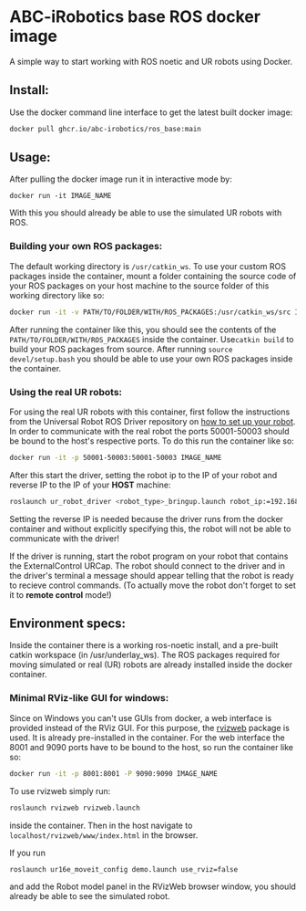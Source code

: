 # ABC-iRobotics base ROS docker image

A simple way to start working with ROS noetic and UR robots using Docker.


## Install:

Use the docker command line interface to get the latest built docker image:

```bash
docker pull ghcr.io/abc-irobotics/ros_base:main
```


## Usage:

After pulling the docker image run it in interactive mode by:

```docker run -it IMAGE_NAME```

With this you should already be able to use the simulated UR robots with ROS.

### Building your own ROS packages:
The default working directory is `/usr/catkin_ws`. To use your custom ROS packages inside the container, mount a folder containing the source code of your ROS packages on your host machine to the source folder of this working directory like so:

```bash
docker run -it -v PATH/TO/FOLDER/WITH/ROS_PACKAGES:/usr/catkin_ws/src IMAGE_NAME
```
After running the container like this, you should see the contents of the `PATH/TO/FOLDER/WITH/ROS_PACKAGES` inside the container.
Use`catkin build` to build your ROS packages from source. After running `source devel/setup.bash` you should be able to use your own ROS packages inside the container.


### Using the real UR robots:

For using the real UR robots with this container, first follow the instructions from the Universal Robot ROS Driver repository on [how to set up your robot](https://github.com/UniversalRobots/Universal_Robots_ROS_Driver/blob/master/ur_robot_driver/doc/install_urcap_e_series.md). In order to communicate with the real robot the ports 50001-50003 should be bound to the host's respective ports. To do this run the container like so:

```bash
docker run -it -p 50001-50003:50001-50003 IMAGE_NAME
```

After this start the driver, setting the robot ip to the IP of your robot and reverse IP to the IP of your **HOST** machine:
```bash
roslaunch ur_robot_driver <robot_type>_bringup.launch robot_ip:=192.168.56.101 reverse_ip:=192.168.56.123
```

Setting the reverse IP is needed because the driver runs from the docker container and without explicitly specifying this, the robot will not be able to communicate with the driver!

If the driver is running, start the robot program on your robot that contains the ExternalControl URCap. The robot should connect to the driver and in the driver's terminal a message should appear telling that the robot is ready to recieve control commands. (To actually move the robot don't forget to set it to **remote control** mode!)


## Environment specs:

Inside the container there is a working ros-noetic install, and a pre-built catkin workspace (in /usr/underlay_ws). The ROS packages required for moving simulated or real (UR) robots are already installed inside the docker container.

### Minimal RViz-like GUI for windows:

Since on Windows you can't use GUIs from docker, a web interface is provided instead of the RViz GUI. For this purpose, the [rvizweb](https://github.com/karolyartur/rvizweb) package is used. It is already pre-installed in the container. For the web interface the 8001 and 9090 ports have to be bound to the host, so run the container like so:

```bash
docker run -it -p 8001:8001 -P 9090:9090 IMAGE_NAME
```

To use rvizweb simply run:
```bash
roslaunch rvizweb rvizweb.launch
```

inside the container. Then in the host navigate to `localhost/rvizweb/www/index.html` in the browser.

If you run
```bash
roslaunch ur16e_moveit_config demo.launch use_rviz=false
```

and add the Robot model panel in the RVizWeb browser window, you should already be able to see the simulated robot.